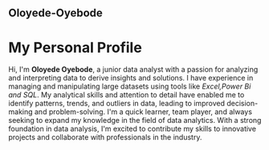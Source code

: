 ## Oloyede-Oyebode

# My Personal Profile

Hi, I'm **Oloyede Oyebode**, a junior data analyst with a passion for analyzing and interpreting data to derive insights and solutions. I have experience in managing and manipulating large datasets using tools like _Excel,Power Bi and SQL_. My analytical skills and attention to detail have enabled me to identify patterns, trends, and outliers in data, leading to improved decision-making and problem-solving. I'm a quick learner, team player, and always seeking to expand my knowledge in the field of data analytics. With a strong foundation in data analysis, I'm excited to contribute my skills to innovative projects and collaborate with professionals in the industry.
